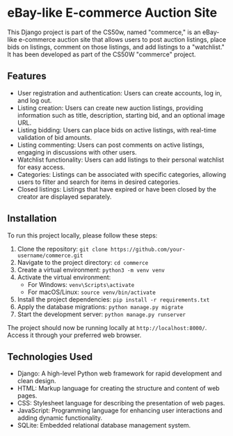 # eBay-like E-commerce Auction Site

This Django project is part of the CS50w, named "commerce," is an eBay-like e-commerce auction site that allows users to post auction listings, place bids on listings, comment on those listings, and add listings to a "watchlist." It has been developed as part of the CS50W "commerce" project.

## Features

- User registration and authentication: Users can create accounts, log in, and log out.
- Listing creation: Users can create new auction listings, providing information such as title, description, starting bid, and an optional image URL.
- Listing bidding: Users can place bids on active listings, with real-time validation of bid amounts.
- Listing commenting: Users can post comments on active listings, engaging in discussions with other users.
- Watchlist functionality: Users can add listings to their personal watchlist for easy access.
- Categories: Listings can be associated with specific categories, allowing users to filter and search for items in desired categories.
- Closed listings: Listings that have expired or have been closed by the creator are displayed separately.

## Installation

To run this project locally, please follow these steps:

1. Clone the repository: `git clone https://github.com/your-username/commerce.git`
2. Navigate to the project directory: `cd commerce`
3. Create a virtual environment: `python3 -m venv venv`
4. Activate the virtual environment:
   - For Windows: `venv\Scripts\activate`
   - For macOS/Linux: `source venv/bin/activate`
5. Install the project dependencies: `pip install -r requirements.txt`
6. Apply the database migrations: `python manage.py migrate`
7. Start the development server: `python manage.py runserver`

The project should now be running locally at `http://localhost:8000/`. Access it through your preferred web browser.

## Technologies Used

- Django: A high-level Python web framework for rapid development and clean design.
- HTML: Markup language for creating the structure and content of web pages.
- CSS: Stylesheet language for describing the presentation of web pages.
- JavaScript: Programming language for enhancing user interactions and adding dynamic functionality.
- SQLite: Embedded relational database management system.
